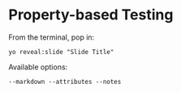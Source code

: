 
# Property-based Testing

From the terminal, pop in:

  ```yo reveal:slide "Slide Title"```

Available options:

 ```--markdown --attributes --notes```
